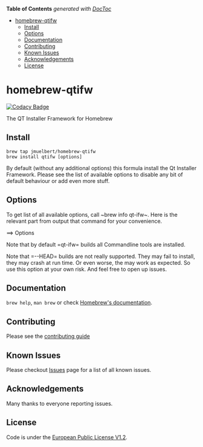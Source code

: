 <!-- START doctoc generated TOC please keep comment here to allow auto update -->
<!-- DON'T EDIT THIS SECTION, INSTEAD RE-RUN doctoc TO UPDATE -->
**Table of Contents**  *generated with [DocToc](https://github.com/thlorenz/doctoc)*

- [homebrew-qtifw](#homebrew-qtifw)
  - [Install](#install)
  - [Options](#options)
  - [Documentation](#documentation)
  - [Contributing](#contributing)
  - [Known Issues](#known-issues)
  - [Acknowledgements](#acknowledgements)
  - [License](#license)

<!-- END doctoc generated TOC please keep comment here to allow auto update -->

# homebrew-qtifw

[![Codacy Badge](https://api.codacy.com/project/badge/Grade/a02f8b8cb77d4d7088c8c3be5bc4f9ae)](https://app.codacy.com/manual/jmuelbert/homebrew-qtifw?utm_source=github.com&utm_medium=referral&utm_content=jmuelbert/homebrew-qtifw&utm_campaign=Badge_Grade_Dashboard)

The QT Installer Framework for Homebrew

## Install

    brew tap jmuelbert/homebrew-qtifw
    brew install qtifw [options]

By default (without any additional options) this formula install the
Qt Installer Framework. Please see the list of available options to
disable any bit of default behaviour or add even more stuff.

## Options

To get list of all available options, call ~brew info qt-ifw~. Here is
the relevant part from output that command for your convenience.

==> Options

Note that by default =qt-ifw= builds all Commandline tools are installed.

Note that =--HEAD= builds are not really supported. They may fail to install,
they may crash at run time. Or even worse, the may work as expected. So use this
option at your own risk. And feel free to open up issues.

## Documentation

`brew help`, `man brew` or check [Homebrew's documentation](https://github.com/Homebrew/brew/blob/master/README.md).

## Contributing

Please see the [contributing guide](https://github.com/jmuelbert/homebrew-qtifw/blob/master/CONTRIBUTING.md)

## Known Issues

Please checkout [Issues](https://github.com/jmuelbert/homebrew-qtifw/issues) page for a list of all known issues.

## Acknowledgements

Many thanks to everyone reporting issues.

## License

Code is under the [European Public License V1.2](https://github.com/jmuelbert/homebrew-qtifw/blob/master/LICENSE.EUPL-1_2.txt).
